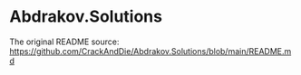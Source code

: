 # Abdrakov.Solutions

The original README source: https://github.com/CrackAndDie/Abdrakov.Solutions/blob/main/README.md
